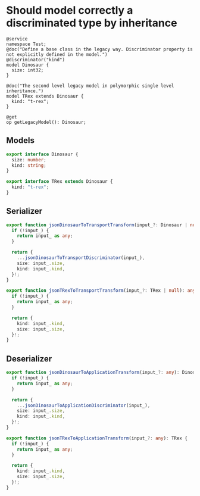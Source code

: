 # Should model correctly a discriminated type by inheritance

```tsp
@service
namespace Test;
@doc("Define a base class in the legacy way. Discriminator property is not explicitly defined in the model.")
@discriminator("kind")
model Dinosaur {
  size: int32;
}

@doc("The second level legacy model in polymorphic single level inheritance.")
model TRex extends Dinosaur {
  kind: "t-rex";
}

@get
op getLegacyModel(): Dinosaur;
```

## Models

```ts src/models/models.ts interface Dinosaur
export interface Dinosaur {
  size: number;
  kind: string;
}
```

```ts src/models/models.ts interface TRex
export interface TRex extends Dinosaur {
  kind: "t-rex";
}
```

## Serializer

```ts src/models/serializers.ts function jsonDinosaurToTransportTransform
export function jsonDinosaurToTransportTransform(input_?: Dinosaur | null): any {
  if (!input_) {
    return input_ as any;
  }

  return {
    ...jsonDinosaurToTransportDiscriminator(input_),
    size: input_.size,
    kind: input_.kind,
  }!;
}
```

```ts src/models/serializers.ts function jsonTRexToTransportTransform
export function jsonTRexToTransportTransform(input_?: TRex | null): any {
  if (!input_) {
    return input_ as any;
  }

  return {
    kind: input_.kind,
    size: input_.size,
  }!;
}
```

## Deserializer

```ts src/models/serializers.ts function jsonDinosaurToApplicationTransform
export function jsonDinosaurToApplicationTransform(input_?: any): Dinosaur {
  if (!input_) {
    return input_ as any;
  }

  return {
    ...jsonDinosaurToApplicationDiscriminator(input_),
    size: input_.size,
    kind: input_.kind,
  }!;
}
```

```ts src/models/serializers.ts function jsonTRexToApplicationTransform
export function jsonTRexToApplicationTransform(input_?: any): TRex {
  if (!input_) {
    return input_ as any;
  }

  return {
    kind: input_.kind,
    size: input_.size,
  }!;
}
```
